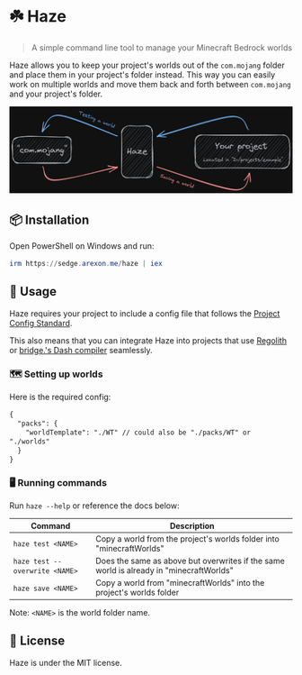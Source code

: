 # ☘️ Haze

> A simple command line tool to manage your Minecraft Bedrock worlds

Haze allows you to keep your project's worlds out of the `com.mojang` folder and place them in your project's folder instead. This way you can easily work on multiple worlds and move them back and forth between `com.mojang` and your project's folder.

![Diagram](.github/diagram.png)

## 📦 Installation

Open PowerShell on Windows and run:

```powershell
irm https://sedge.arexon.me/haze | iex
```
## 🧩 Usage

Haze requires your project to include a config file that follows the [Project Config Standard](https://github.com/Bedrock-OSS/project-config-standard).

This also means that you can integrate Haze into projects that use [Regolith](https://github.com/Bedrock-OSS/regolith) or [bridge.'s Dash compiler](https://github.com/bridge-core/deno-dash-compiler) seamlessly.

### 🗺️ Setting up worlds

Here is the required config:

```jsonc
{
  "packs": {
    "worldTemplate": "./WT" // could also be "./packs/WT" or "./worlds"
  }
}
```

### 🖥️ Running commands

Run `haze --help` or reference the docs below:

| Command | Description |
| ------- | ----------- |
| `haze test <NAME>` | Copy a world from the project's worlds folder into "minecraftWorlds" |
| `haze test --overwrite <NAME>` | Does the same as above but overwrites if the same world is already in "minecraftWorlds" |
| `haze save <NAME>` | Copy a world from "minecraftWorlds" into the project's worlds folder |

Note: `<NAME>` is the world folder name.

## 📝 License

Haze is under the MIT license.
